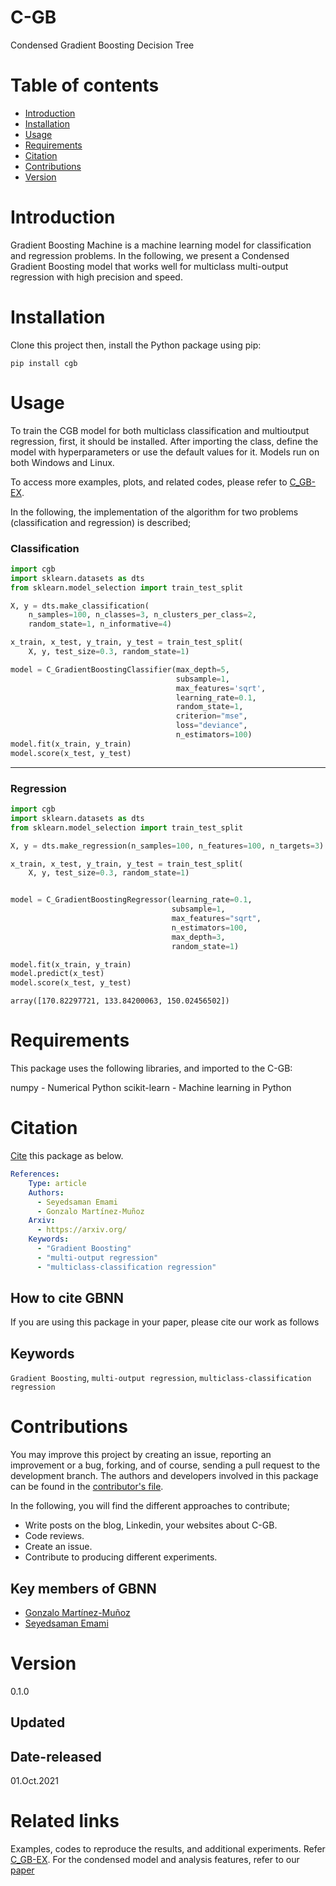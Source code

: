 # C-GB
Condensed Gradient Boosting Decision Tree

# Table of contents
* [Introduction](#Introduction)
* [Installation](#Installation)
* [Usage](#Usage)
* [Requirements](#Requirements)
* [Citation](#Citation)
* [Contributions](#Contributions)
* [Version](#Version)

# Introduction
Gradient Boosting Machine is a machine learning model for classification and regression problems. In the following, we present a Condensed Gradient Boosting model that works well for multiclass multi-output regression with high precision and speed. 


# Installation
Clone this project then, install the Python package using pip:

`pip install cgb`


# Usage
To train the CGB model for both multiclass classification and multioutput regression, first, it should be installed.
After importing the class, define the model with hyperparameters or use the default values for it.
Models run on both Windows and Linux.

To access more examples, plots, and related codes, please refer to [C_GB-EX](https://github.com/samanemami/C_GB-EX).

In the following, the implementation of the algorithm for two problems (classification and regression) is described;

### Classification
```Python
import cgb
import sklearn.datasets as dts
from sklearn.model_selection import train_test_split

X, y = dts.make_classification(
    n_samples=100, n_classes=3, n_clusters_per_class=2,
    random_state=1, n_informative=4)

x_train, x_test, y_train, y_test = train_test_split(
    X, y, test_size=0.3, random_state=1)

model = C_GradientBoostingClassifier(max_depth=5,
                                     subsample=1,
                                     max_features='sqrt',
                                     learning_rate=0.1,
                                     random_state=1,
                                     criterion="mse",
                                     loss="deviance",
                                     n_estimators=100)
model.fit(x_train, y_train)
model.score(x_test, y_test)
```

<hr>

### Regression
```Python
import cgb
import sklearn.datasets as dts
from sklearn.model_selection import train_test_split

X, y = dts.make_regression(n_samples=100, n_features=100, n_targets=3)

x_train, x_test, y_train, y_test = train_test_split(
    X, y, test_size=0.3, random_state=1)


model = C_GradientBoostingRegressor(learning_rate=0.1,
                                    subsample=1,
                                    max_features="sqrt",
                                    n_estimators=100,
                                    max_depth=3,
                                    random_state=1)

model.fit(x_train, y_train)
model.predict(x_test)
model.score(x_test, y_test)
```
```output
array([170.82297721, 133.84200063, 150.02456502])
```

# Requirements
This package uses the following libraries, and imported to the C-GB:

numpy - Numerical Python
scikit-learn - Machine learning in Python




# Citation
[Cite](CITATION.cff) this package as below.

```yaml
References:
    Type: article
    Authors:
      - Seyedsaman Emami
      - Gonzalo Martínez-Muñoz
    Arxiv:
      - https://arxiv.org/
    Keywords:
      - "Gradient Boosting"
      - "multi-output regression"
      - "multiclass-classification regression"
```
## How to cite GBNN
If you are using this package in your paper, please cite our work as follows
## Keywords
`Gradient Boosting`, `multi-output regression`, `multiclass-classification regression`


# Contributions
You may improve this project by creating an issue, reporting an improvement or a bug, forking, and of course, sending a pull request to the development branch. 
The authors and developers involved in this package can be found in the [contributor's file](contributors.txt).

In the following, you will find the different approaches to contribute;
<ul>
    <li> Write posts on the blog, Linkedin, your websites about C-GB. </li>
    <li> Code reviews. </li>
    <li> Create an issue. </li>
    <li> Contribute to producing different experiments. </li>
</ul>

## Key members of GBNN
* [Gonzalo Martínez-Muñoz](https://github.com/gmarmu)
* [Seyedsaman Emami](https://github.com/samanemami)

# Version
0.1.0

## Updated

## Date-released
01.Oct.2021

# Related links
Examples, codes to reproduce the results, and additional experiments. Refer [C_GB-EX](https://github.com/samanemami/C_GB-EX).
For the condensed model and analysis features, refer to our [paper](#)